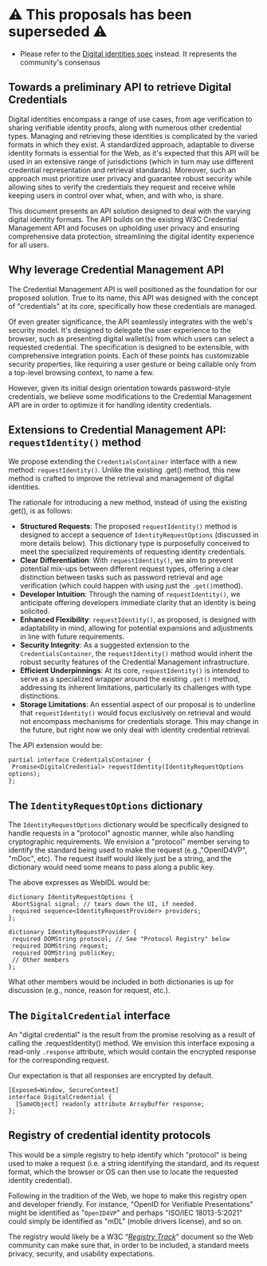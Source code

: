 # ⚠️ This proposals has been superseded ⚠️

- Please refer to the [Digital identities spec](https://wicg.github.io/digital-identities/) instead. It represents the community's consensus

## Towards a preliminary API to retrieve Digital Credentials

Digital identities encompass a range of use cases, from age verification to sharing verifiable identity proofs, along with numerous other credential types. Managing and retrieving these identities is complicated by the varied formats in which they exist. A standardized approach, adaptable to diverse identity formats is essential for the Web, as it's expected that this API will be used in an extensive range of jurisdictions (which in turn may use different credential representation and retrieval standards). Moreover, such an approach must prioritize user privacy and guarantee robust security while allowing sites to verify the credentials they request and receive while keeping users in control over what, when, and with who, is share.

This document presents an API solution designed to deal with the varying digital identity formats. The API builds on the existing W3C Credential Management API and focuses on upholding user privacy and ensuring comprehensive data protection, streamlining the digital identity experience for all users.

## Why leverage Credential Management API

The Credential Management API is well positioned as the foundation for our proposed solution. True to its name, this API was designed with the concept of "credentials" at its core, specifically how these credentials are managed.

Of even greater significance, the API seamlessly integrates with the web's security model. It's designed to delegate the user experience to the browser, such as presenting digital wallet(s) from which users can select a requested credential. The specification is designed to be extensible, with comprehensive integration points. Each of these points has customizable security properties, like requiring a user gesture or being callable only from a top-level browsing context, to name a few.

However, given its initial design orientation towards password-style credentials, we believe some modifications to the Credential Management API are in order to optimize it for handling identity credentials.

## Extensions to Credential Management API: `requestIdentity()` method

We propose extending the `CredentialsContainer` interface with a new method: `requestIdentity()`. Unlike the existing .get() method, this new method is crafted to improve the retrieval and management of digital identities.

The rationale for introducing a new method, instead of using the existing .get(), is as follows:

- **Structured Requests**: The proposed `requestIdentity()` method is designed to accept a sequence of `IdentityRequestOptions` (discussed in more details below). This dictionary type is purposefully conceived to meet the specialized requirements of requesting identity credentials.
- **Clear Differentiation**: With `requestIdentity()`, we aim to prevent potential mix-ups between different request types, offering a clear distinction between tasks such as password retrieval and age verification (which could happen with using just the `.get()`method).
- **Developer Intuition**: Through the naming of `requestIdentity()`, we anticipate offering developers immediate clarity that an identity is being solicited.
- **Enhanced Flexibility**: `requestIdentity()`, as proposed, is designed with adaptability in mind, allowing for potential expansions and adjustments in line with future requirements.
- **Security Integrity**: As a suggested extension to the `CredentialsContainer`, the `requestIdentity()` method would inherit the robust security features of the Credential Management infrastructure.
- **Efficient Underpinnings**: At its core, `requestIdentity()` is intended to serve as a specialized wrapper around the existing `.get()` method, addressing its inherent limitations, particularly its challenges with type distinctions.
- **Storage Limitations**: An essential aspect of our proposal is to underline that `requestIdentity()` would focus exclusively on retrieval and would not encompass mechanisms for credentials storage. This may change in the future, but right now we only deal with identity credential retrieval.

The API extension would be:

```WebIDL
partial interface CredentialsContainer {
 Promise<DigitalCredential> requestIdentity(IdentityRequestOptions options);
};
```

## The `IdentityRequestOptions` dictionary

The `IdentityRequestOptions` dictionary would be specifically designed to handle requests in a "protocol" agnostic manner, while also handling cryptographic requirements. We envision a "protocol" member serving to identify the standard being used to make the request (e.g.,"OpenID4VP", "mDoc", etc). The request itself would likely just be a string, and the dictionary would need some means to pass along a public key.

The above expresses as WebIDL would be:

```WebIDL
dictionary IdentityRequestOptions {
 AbortSignal signal; // tears down the UI, if needed.
 required sequence<IdentityRequestProvider> providers;
};

dictionary IdentityRequestProvider {
 required DOMString protocol; // See "Protocol Registry" below
 required DOMString request;
 required DOMString publicKey;
 // Other members
};
```

What other members would be included in both dictionaries is up for discussion (e.g., nonce, reason for request, etc.).

## The `DigitalCredential` interface

An "digital credential" is the result from the promise resolving as a result of calling the .requestIdentity() method. We envision this interface exposing a read-only `.response` attribute, which would contain the encrypted response for the corresponding request.

Our expectation is that all responses are encrypted by default.

```WebIDL
[Exposed=Window, SecureContext]
interface DigitalCredential {
  [SameObject] readonly attribute ArrayBuffer response;
};
```

## Registry of credential identity protocols

This would be a simple registry to help identify which "protocol" is being used to make a request (i.e. a string identifying the standard, and its request format, which the browser or OS can then use to locate the requested identity credential).

Following in the tradition of the Web, we hope to make this registry open and developer friendly. For instance, "OpenID for Verifiable Presentations" might be identified as "`OpenID4VP`" and perhaps "ISO/IEC 18013-5:2021" could simply be identified as "mDL" (mobile drivers license), and so on.

The registry would likely be a W3C “[_Registry Track_](https://www.w3.org/2023/Process-20230612/#registries)" document so the Web community can make sure that, in order to be included, a standard meets privacy, security, and usability expectations.
